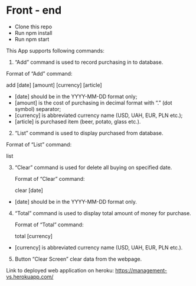 # Front - end

- Clone this repo
- Run npm install
- Run npm start

This App supports following commands:

1) “Add” command is used to record purchasing in to database.

  Format of “Add” command:
  
  add [date] [amount] [currency] [article]
  
  - [date] should be in the YYYY-MM-DD format only;  
  - [amount] is the cost of purchasing in decimal format with “.” (dot symbol) separator;
  - [currency] is abbreviated currency name (USD, UAH, EUR, PLN etc.);
  - [article] is purchased item (beer, potato, glass etc.).


2) “List” command is used to display purchased from database.

  Format of “List” command:
  
  list
  

3) “Clear” command is used for delete all buying on specified date.

    Format of “Clear” command:
  
    clear [date]
  
  - [date] should be in the YYYY-MM-DD format only.
  

4) “Total” command is used to display total amount of money for purchase.

    Format of “Total” command:
  
    total [currency]
    
  - [currency] is abbreviated currency name (USD, UAH, EUR, PLN etc.).

5) Button “Clear Screen” clear data from the webpage.

Link to deployed web application on heroku: https://management-vs.herokuapp.com/
